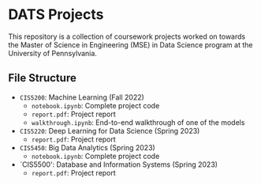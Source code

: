 # DATS Projects
This repository is a collection of coursework projects worked on towards the Master of Science in Engineering (MSE) in Data Science program at the University of Pennsylvania.

## File Structure
- `CIS5200`: Machine Learning (Fall 2022)
    - `notebook.ipynb`: Complete project code
    - `report.pdf`: Project report
    - `walkthrough.ipynb`: End-to-end walkthrough of one of the models
- `CIS5220`: Deep Learning for Data Science (Spring 2023)
    - `report.pdf`: Project report
- `CIS5450`: Big Data Analytics (Spring 2023)
    - `notebook.ipynb`: Complete project code
- `CIS5500': Database and Information Systems (Spring 2023)
    - `report.pdf`: Project report